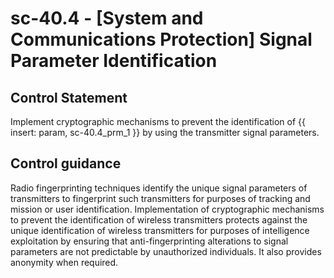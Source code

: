 # sc-40.4 - \[System and Communications Protection\] Signal Parameter Identification

## Control Statement

Implement cryptographic mechanisms to prevent the identification of {{ insert: param, sc-40.4_prm_1 }} by using the transmitter signal parameters.

## Control guidance

Radio fingerprinting techniques identify the unique signal parameters of transmitters to fingerprint such transmitters for purposes of tracking and mission or user identification. Implementation of cryptographic mechanisms to prevent the identification of wireless transmitters protects against the unique identification of wireless transmitters for purposes of intelligence exploitation by ensuring that anti-fingerprinting alterations to signal parameters are not predictable by unauthorized individuals. It also provides anonymity when required.
